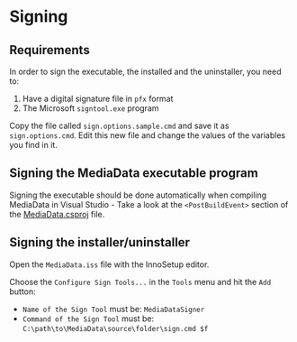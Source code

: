 # Signing

## Requirements

In order to sign the executable, the installed and the uninstaller, you need to:
1. Have a digital signature file in `pfx` format
2. The Microsoft `signtool.exe` program

Copy the file called `sign.options.sample.cmd` and save it as `sign.options.cmd`.
Edit this new file and change the values of the variables you find in it.

## Signing the MediaData executable program

Signing the executable should be done automatically when compiling MediaData in Visual Studio - Take a look at the `<PostBuildEvent>` section of the [MediaData.csproj](https://github.com/mlocati/MediaData/blob/master/MediaData.csproj) file.

## Signing the installer/uninstaller

Open the `MediaData.iss` file with the InnoSetup editor.

Choose the `Configure Sign Tools...` in the `Tools` menu and hit the `Add` button:
- `Name of the Sign Tool` must be: `MediaDataSigner`
- `Command of the Sign Tool` must be: `C:\path\to\MediaData\source\folder\sign.cmd $f`
